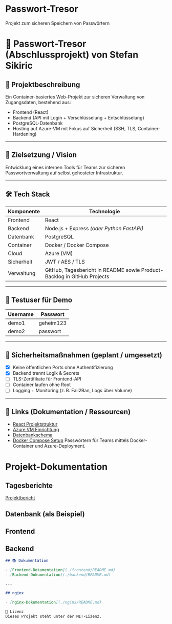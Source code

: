 # Passwort-Tresor
Projekt zum sicheren Speichern von Passwörtern
# 🔐 Passwort-Tresor (Abschlussprojekt) von Stefan Sikiric

## 📌 Projektbeschreibung
Ein Container-basiertes Web-Projekt zur sicheren Verwaltung von Zugangsdaten, bestehend aus:
- Frontend (React)
- Backend (API mit Login + Verschlüsselung + Entschlüsselung)
- PostgreSQL-Datenbank
- Hosting auf Azure-VM mit Fokus auf Sicherheit (SSH, TLS, Container-Hardening)

---

## 🧭 Zielsetzung / Vision
Entwicklung eines internen Tools für Teams zur sicheren Passwortverwaltung auf selbst gehosteter Infrastruktur.

---

## 🛠️ Tech Stack

| Komponente     | Technologie        |
|----------------|--------------------|
| Frontend       | React              |
| Backend        | Node.js + Express *(oder Python FastAPI)* |
| Datenbank      | PostgreSQL         |
| Container      | Docker / Docker Compose |
| Cloud          | Azure (VM) |
| Sicherheit     | JWT / AES / TLS |
| Verwaltung     | GitHub, Tagesbericht in README sowie Product-Backlog in GitHub Projects|

---

## 🧪 Testuser für Demo

| Username | Passwort |
|----------|----------|
| demo1    | geheim123 |
| demo2    | passwort |

---

## 🔐 Sicherheitsmaßnahmen (geplant / umgesetzt)

- [x] Keine öffentlichen Ports ohne Authentifizierung
- [x] Backend trennt Logik & Secrets
- [ ] TLS-Zertifikate für Frontend-API
- [ ] Container laufen ohne Root
- [ ] Logging + Monitoring (z. B. Fail2Ban, Logs über Volume)

---

## 📎 Links (Dokumentation / Ressourcen)

- [React Projektstruktur](#)
- [Azure VM Einrichtung](#)
- [Datenbankschema](#)
- [Docker Compose Setup](#)
Passwörtern für Teams mittels Docker-Container und Azure-Deployment.


# Projekt-Dokumentation
## Tagesberichte
[Projektbericht](https://github.com/Kurs-24-06/Passwort-Tresor/blob/main/Tagesbericht.md)
## Datenbank (als Beispiel)

## Frontend
## Backend

```markdown
## 📚 Dokumentation

- [Frontend-Dokumentation](./frontend/README.md)
- [Backend-Dokumentation](./backend/README.md)

---

## nginx

- [nginx-Dokumentation](./nginx/README.md)

📄 Lizenz
Dieses Projekt steht unter der MIT-Lizenz.
